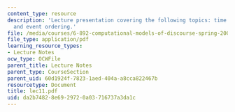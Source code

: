 ```yaml
---
content_type: resource
description: 'Lecture presentation covering the following topics: time marker disambiguation,
  and event ordering.'
file: /media/courses/6-892-computational-models-of-discourse-spring-2004/da2b74828e6929720a03716737a3da1c_lec11.pdf
file_type: application/pdf
learning_resource_types:
- Lecture Notes
ocw_type: OCWFile
parent_title: Lecture Notes
parent_type: CourseSection
parent_uid: 60d1924f-7823-1aed-404a-a8cca822467b
resourcetype: Document
title: lec11.pdf
uid: da2b7482-8e69-2972-0a03-716737a3da1c
---
```

